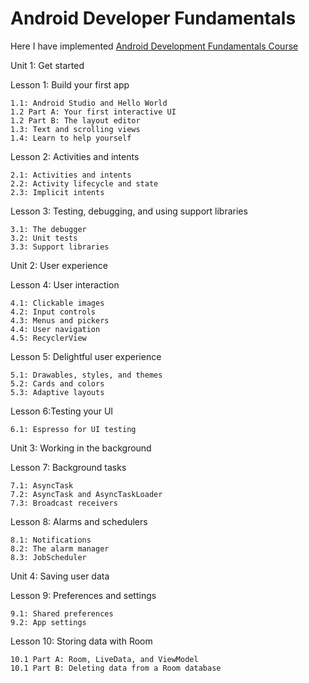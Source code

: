 # Android Developer Fundamentals
Here I have implemented [Android Development Fundamentals Course](https://developer.android.com/courses/fundamentals-training/toc-v2#unit_1_get_started)

Unit 1: Get started

Lesson 1: Build your first app

    1.1: Android Studio and Hello World
    1.2 Part A: Your first interactive UI
    1.2 Part B: The layout editor
    1.3: Text and scrolling views
    1.4: Learn to help yourself

Lesson 2: Activities and intents

    2.1: Activities and intents
    2.2: Activity lifecycle and state
    2.3: Implicit intents

Lesson 3: Testing, debugging, and using support libraries

    3.1: The debugger
    3.2: Unit tests
    3.3: Support libraries

Unit 2: User experience

Lesson 4: User interaction

    4.1: Clickable images
    4.2: Input controls
    4.3: Menus and pickers
    4.4: User navigation
    4.5: RecyclerView

Lesson 5: Delightful user experience

    5.1: Drawables, styles, and themes
    5.2: Cards and colors
    5.3: Adaptive layouts

Lesson 6:Testing your UI

    6.1: Espresso for UI testing

Unit 3: Working in the background

Lesson 7: Background tasks

    7.1: AsyncTask
    7.2: AsyncTask and AsyncTaskLoader
    7.3: Broadcast receivers

Lesson 8: Alarms and schedulers

    8.1: Notifications
    8.2: The alarm manager
    8.3: JobScheduler

Unit 4: Saving user data

Lesson 9: Preferences and settings

    9.1: Shared preferences
    9.2: App settings

Lesson 10: Storing data with Room

    10.1 Part A: Room, LiveData, and ViewModel
    10.1 Part B: Deleting data from a Room database

